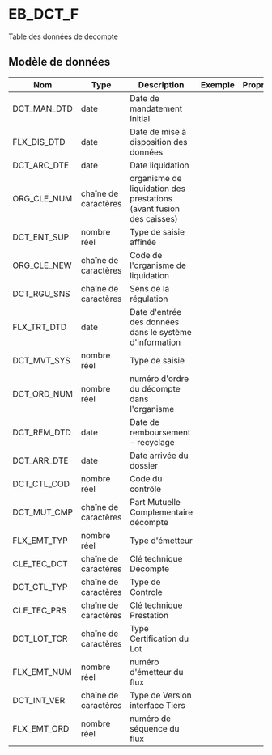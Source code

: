 # EB_DCT_F

Table des données de décompte


## Modèle de données

|Nom|Type|Description|Exemple|Propriétés|
|-|-|-|-|-|
|DCT_MAN_DTD|date|Date de mandatement Initial|||
|FLX_DIS_DTD|date|Date de mise à disposition des données|||
|DCT_ARC_DTE|date|Date liquidation|||
|ORG_CLE_NUM|chaîne de caractères|organisme de liquidation des prestations (avant fusion des caisses)|||
|DCT_ENT_SUP|nombre réel|Type de saisie affinée|||
|ORG_CLE_NEW|chaîne de caractères|Code de l'organisme de liquidation|||
|DCT_RGU_SNS|chaîne de caractères|Sens de la régulation|||
|FLX_TRT_DTD|date|Date d'entrée des données dans le système d'information|||
|DCT_MVT_SYS|nombre réel|Type de saisie|||
|DCT_ORD_NUM|nombre réel|numéro d'ordre du décompte dans l'organisme|||
|DCT_REM_DTD|date|Date de remboursement - recyclage|||
|DCT_ARR_DTE|date|Date arrivée du dossier|||
|DCT_CTL_COD|nombre réel|Code du contrôle|||
|DCT_MUT_CMP|chaîne de caractères|Part Mutuelle Complementaire décompte|||
|FLX_EMT_TYP|nombre réel|Type d'émetteur|||
|CLE_TEC_DCT|chaîne de caractères|Clé technique Décompte|||
|DCT_CTL_TYP|chaîne de caractères|Type de Controle|||
|CLE_TEC_PRS|chaîne de caractères|Clé technique Prestation|||
|DCT_LOT_TCR|chaîne de caractères|Type Certification du Lot|||
|FLX_EMT_NUM|nombre réel|numéro d'émetteur du flux|||
|DCT_INT_VER|chaîne de caractères|Type de Version interface Tiers|||
|FLX_EMT_ORD|nombre réel|numéro de séquence du flux|||
